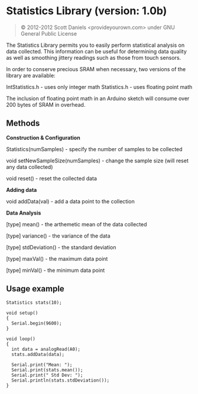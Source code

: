 # Statistics Library (version: 1.0b)

> &copy; 2012-2012 Scott Daniels <provideyourown.com>
> under GNU General Public License

The Statistics Library permits you to easily perform statistical analysis 
on data collected. This information can be useful for determining data
quality as well as smoothing jittery readings such as those from touch
sensors.

In order to conserve precious SRAM when necessary, two versions of the
library are available:

IntStatistics.h - uses only integer math
Statistics.h - uses floating point math

The inclusion of floating point math in an Arduino sketch will consume
over 200 bytes of SRAM in overhead.

## Methods


**Construction & Configuration**

Statistics(numSamples) - specify the number of samples to be collected

void setNewSampleSize(numSamples) - change the sample size (will reset any data collected)

void reset() - reset the collected data

**Adding data**

void addData(val) - add a data point to the collection

**Data Analysis**

[type] mean() - the arthemetic mean of the data collected

[type] variance() - the variance of the data

[type] stdDeviation() - the standard deviation

[type] maxVal() - the maximum data point

[type] minVal() - the minimum data point

## Usage example

    Statistics stats(10);
    
    void setup()
    {
      Serial.begin(9600);
    }
    
    void loop()
    {
      int data = analogRead(A0);
      stats.addData(data);
      
      Serial.print("Mean: ");
      Serial.print(stats.mean());
      Serial.print(" Std Dev: ");
      Serial.println(stats.stdDeviation());
    }
